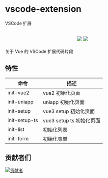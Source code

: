 # vscode-extension

VSCode 扩展

<h2 align="center">
  <a href="https://marketplace.visualstudio.com/items?itemName=biaov06.vscode-extension-vue"><img src="https://img.shields.io/badge/version-v1.0.2-blue" /></a>
  <a href="https://github.com/biaov/vscode-extension/tree/vue/LICENSE"><img src="https://img.shields.io/badge/license-MIT-green" /></a>
</h2>

关于 Vue 的 VSCode 扩展代码片段

## 特性

| 命令          | 描述                     |
| ------------- | ------------------------ |
| init-vue2     | vue2 初始化页面          |
| init-uniapp   | uniapp 初始化页面        |
| init-setup    | vue3 setup 初始化页面    |
| init-setup-ts | vue3 setup ts 初始化页面 |
| init-list     | 初始化列表               |
| init-form     | 初始化表单               |

## 贡献者们

[![贡献者](https://contrib.rocks/image?repo=biaov/vscode-extension)](https://github.com/biaov/vscode-extension/graphs/contributors)

